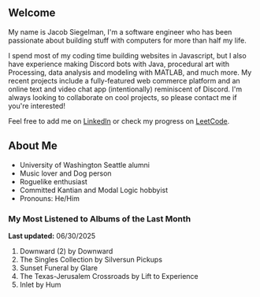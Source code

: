 
## Welcome
My name is Jacob Siegelman, I'm a software engineer who has been passionate about building stuff with computers for more than half my life.

I spend most of my coding time building websites in Javascript, but I also have experience making Discord bots with Java, procedural art with Processing, data analysis and modeling with MATLAB, and much more. My recent projects include a fully-featured web commerce platform and an online text and video chat app (intentionally) reminiscent of Discord. I'm always looking to collaborate on cool projects, so please contact me if you're interested!

Feel free to add me on [LinkedIn](https://www.linkedin.com/in/jacob-siegelman/) or check my progress on [LeetCode](https://leetcode.com/jsiegelman/).

## About Me
- University of Washington Seattle alumni
- Music lover and Dog person
- Roguelike enthusiast
- Committed Kantian and Modal Logic hobbyist
- Pronouns: He/Him

### My Most Listened to Albums of the Last Month
**Last updated:** 06/30/2025 <!-- lfm -->   
1. <!-- lfm -->Downward (2) by Downward  
2. <!-- lfm -->The Singles Collection by Silversun Pickups  
3. <!-- lfm -->Sunset Funeral by Glare  
4. <!-- lfm -->The Texas-Jerusalem Crossroads by Lift to Experience  
5. <!-- lfm -->Inlet by Hum  
